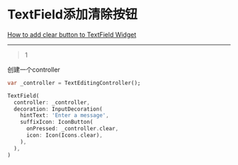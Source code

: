 # TextField添加清除按钮
[How to add clear button to TextField Widget](https://stackoverflow.com/questions/48927928/how-to-add-clear-button-to-textfield-widget)

___



> 1

创建一个controller

```dart
var _controller = TextEditingController();
```

```dart
TextField(
  controller: _controller,
  decoration: InputDecoration(
    hintText: 'Enter a message',
    suffixIcon: IconButton(
      onPressed: _controller.clear,
      icon: Icon(Icons.clear),
    ),
  ),
)
```



